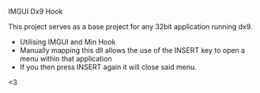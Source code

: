 IMGUI Dx9 Hook

This project serves as a base project for any 32bit application running dx9.
- Utilising IMGUI and Min Hook
- Manually mapping this dll allows the use of the INSERT key to open a menu within that application
- If you then press INSERT again it will close said menu. 


<3
